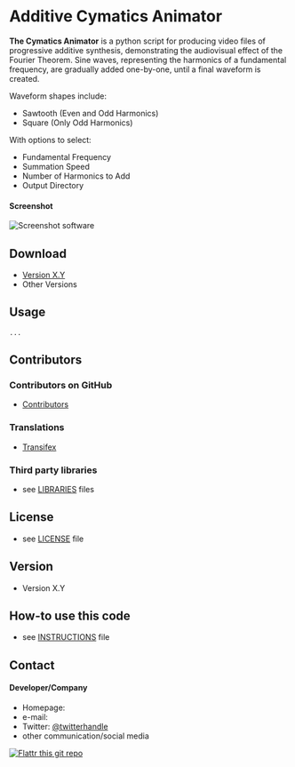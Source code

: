 Additive Cymatics Animator
======
**The Cymatics Animator** is a python script for producing video files of progressive additive synthesis, demonstrating the audiovisual effect of the Fourier Theorem. Sine waves, representing the harmonics of a fundamental frequency, are gradually added one-by-one, until a final waveform is created. 

Waveform shapes include:
- Sawtooth (Even and Odd Harmonics)
- Square (Only Odd Harmonics)

With options to select:
- Fundamental Frequency
- Summation Speed
- Number of Harmonics to Add
- Output Directory


#### Screenshot
![Screenshot software](Images/Screenshot.png)

## Download
* [Version X.Y](https://github.com/username/sw-name/archive/master.zip)
* Other Versions

## Usage
```$ git clone https://github.com/username/software-project.git
...
```
## Contributors

### Contributors on GitHub
* [Contributors](https://github.com/username/sw-name/graphs/contributors)

### Translations
* [Transifex](https://www.transifex.com/projects/p/sw-name/)

### Third party libraries
* see [LIBRARIES](https://github.com/username/sw-name/blob/master/LIBRARIES.md) files

## License 
* see [LICENSE](https://github.com/username/sw-name/blob/master/LICENSE.md) file

## Version 
* Version X.Y

## How-to use this code
* see [INSTRUCTIONS](https://github.com/username/sw-name/blob/master/INSTRUCTIONS.md) file

## Contact
#### Developer/Company
* Homepage: 
* e-mail: 
* Twitter: [@twitterhandle](https://twitter.com/twitterhandle "twitterhandle on twitter")
* other communication/social media

[![Flattr this git repo](http://api.flattr.com/button/flattr-badge-large.png)](https://flattr.com/submit/auto?user_id=username&url=https://github.com/username/sw-name&title=sw-name&language=&tags=github&category=software)